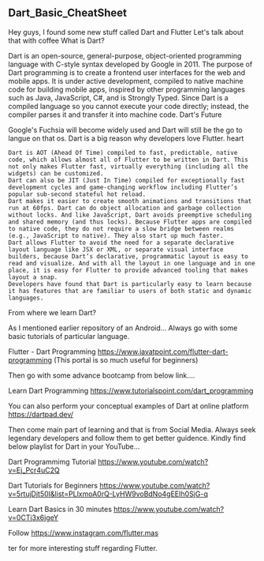## Dart_Basic_CheatSheet

Hey guys, I found some new stuff called Dart and Flutter Let's talk about that with coffee
What is Dart?

Dart is an open-source, general-purpose, object-oriented programming language with C-style syntax developed by Google in 2011. The purpose of Dart programming is to create a frontend user interfaces for the web and mobile apps. It is under active development, compiled to native machine code for building mobile apps, inspired by other programming languages such as Java, JavaScript, C#, and is Strongly Typed. Since Dart is a compiled language so you cannot execute your code directly; instead, the compiler parses it and transfer it into machine code.
Dart's Future

Google's Fuchsia will become widely used and Dart will still be the go to langue on that os.
Dart is a big reason why developers love Flutter. heart

    Dart is AOT (Ahead Of Time) compiled to fast, predictable, native code, which allows almost all of Flutter to be written in Dart. This not only makes Flutter fast, virtually everything (including all the widgets) can be customized.
    Dart can also be JIT (Just In Time) compiled for exceptionally fast development cycles and game-changing workflow including Flutter’s popular sub-second stateful hot reload.
    Dart makes it easier to create smooth animations and transitions that run at 60fps. Dart can do object allocation and garbage collection without locks. And like JavaScript, Dart avoids preemptive scheduling and shared memory (and thus locks). Because Flutter apps are compiled to native code, they do not require a slow bridge between realms (e.g., JavaScript to native). They also start up much faster.
    Dart allows Flutter to avoid the need for a separate declarative layout language like JSX or XML, or separate visual interface builders, because Dart’s declarative, programmatic layout is easy to read and visualize. And with all the layout in one language and in one place, it is easy for Flutter to provide advanced tooling that makes layout a snap.
    Developers have found that Dart is particularly easy to learn because it has features that are familiar to users of both static and dynamic languages.

From where we learn Dart?

As I mentioned earlier repository of an Android... Always go with some basic tutorials of particular language.

Flutter - Dart Programming https://www.javatpoint.com/flutter-dart-programming (This portal is so much useful for beginners)

Then go with some advance bootcamp from below link....

Learn Dart Programming https://www.tutorialspoint.com/dart_programming

You can also perform your conceptual examples of Dart at online platform https://dartpad.dev/

 Then come main part of learning and that is from Social Media. 
 Always seek legendary developers and follow them to get better guidence. 
 Kindly find below playlist for Dart in your YouTube...

Dart Programmimg Tutorial https://www.youtube.com/watch?v=Ej_Pcr4uC2Q

Dart Tutorials for Beginners https://www.youtube.com/watch?v=5rtujDjt50I&list=PLlxmoA0rQ-LyHW9voBdNo4gEEIh0SjG-q

Learn Dart Basics in 30 minutes https://www.youtube.com/watch?v=0CTj3x6jgeY

Follow https://www.instagram.com/flutter.mas

ter for more interesting stuff regarding Flutter.

